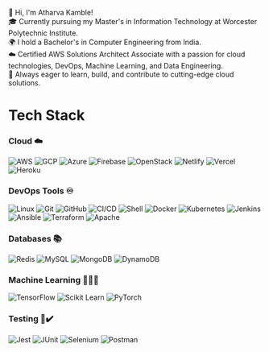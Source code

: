 
👋 Hi, I'm Atharva Kamble!<br/>
🎓 Currently pursuing my Master's in Information Technology at Worcester Polytechnic Institute.<br/>
🌍 I hold a Bachelor's in Computer Engineering from India.<br/>
☁️ Certified AWS Solutions Architect Associate with a passion for cloud technologies, DevOps, Machine Learning, and Data Engineering.<br/>
🚀 Always eager to learn, build, and contribute to cutting-edge cloud solutions.<br/>

# Tech Stack

### Cloud ☁️
![AWS](https://img.shields.io/badge/AWS-232F3E?logo=amazon-aws&logoColor=white&style=for-the-badge)
![GCP](https://img.shields.io/badge/GCP-4285F4?logo=google-cloud&logoColor=white&style=for-the-badge)
![Azure](https://img.shields.io/badge/Azure-0078D4?logo=microsoft-azure&logoColor=white&style=for-the-badge)
![Firebase](https://img.shields.io/badge/Firebase-FFCA28?logo=firebase&logoColor=black&style=for-the-badge)
![OpenStack](https://img.shields.io/badge/OpenStack-ED1944?logo=openstack&logoColor=white&style=for-the-badge)
![Netlify](https://img.shields.io/badge/Netlify-00C7B7?logo=netlify&logoColor=white&style=for-the-badge)
![Vercel](https://img.shields.io/badge/Vercel-000000?logo=vercel&logoColor=white&style=for-the-badge)
![Heroku](https://img.shields.io/badge/Heroku-430098?logo=heroku&logoColor=white&style=for-the-badge)

### DevOps Tools ♾️
![Linux](https://img.shields.io/badge/Linux-FCC624?logo=linux&logoColor=black&style=for-the-badge)
![Git](https://img.shields.io/badge/Git-F05032?logo=git&logoColor=white&style=for-the-badge)
![GitHub](https://img.shields.io/badge/GitHub-181717?logo=github&logoColor=white&style=for-the-badge)
![CI/CD](https://img.shields.io/badge/CI%2FCD-3883d0?logo=gitlab&logoColor=white&style=for-the-badge)
![Shell](https://img.shields.io/badge/Shell_Script-121011?logo=gnu-bash&logoColor=white&style=for-the-badge)
![Docker](https://img.shields.io/badge/Docker-2496ED?logo=docker&logoColor=white&style=for-the-badge)
![Kubernetes](https://img.shields.io/badge/Kubernetes-326CE5?logo=kubernetes&logoColor=white&style=for-the-badge)
![Jenkins](https://img.shields.io/badge/Jenkins-D24939?logo=jenkins&logoColor=white&style=for-the-badge)
![Ansible](https://img.shields.io/badge/Ansible-EE0000?logo=ansible&logoColor=white&style=for-the-badge)
![Terraform](https://img.shields.io/badge/Terraform-623CE4?logo=terraform&logoColor=white&style=for-the-badge)
![Apache](https://img.shields.io/badge/Apache-D22128?logo=apache&logoColor=white&style=for-the-badge)

### Databases 📚
![Redis](https://img.shields.io/badge/Redis-DC382D?logo=redis&logoColor=white&style=for-the-badge)
![MySQL](https://img.shields.io/badge/MySQL-4479A1?logo=mysql&logoColor=white&style=for-the-badge)
![MongoDB](https://img.shields.io/badge/MongoDB-47A248?logo=mongodb&logoColor=white&style=for-the-badge)
![DynamoDB](https://img.shields.io/badge/AWS%20DynamoDB-4053D6?logo=amazon-dynamodb&logoColor=white&style=for-the-badge)

### Machine Learning 🤖🧠💪
![TensorFlow](https://img.shields.io/badge/TensorFlow-FF6F00?logo=tensorflow&logoColor=white&style=for-the-badge)
![Scikit Learn](https://img.shields.io/badge/Scikit_Learn-F7931E?logo=scikit-learn&logoColor=white&style=for-the-badge)
![PyTorch](https://img.shields.io/badge/PyTorch-EE4C2C?logo=pytorch&logoColor=white&style=for-the-badge)

### Testing 🔬✔️
![Jest](https://img.shields.io/badge/Jest-C21325?logo=jest&logoColor=white&style=for-the-badge)
![JUnit](https://img.shields.io/badge/JUnit-25A162?logo=junit5&logoColor=white&style=for-the-badge)
![Selenium](https://img.shields.io/badge/Selenium-43B02A?logo=selenium&logoColor=white&style=for-the-badge)
![Postman](https://img.shields.io/badge/Postman-FF6C37?logo=postman&logoColor=white&style=for-the-badge)
